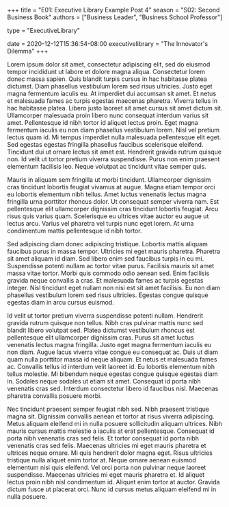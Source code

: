 +++
title = "E01: Executive Library Example Post 4"
season = "S02: Second Business Book"
authors = ["Business Leader", "Business School Professor"]

type = "ExecutiveLibrary"

date = 2020-12-12T15:36:54-08:00
executivelibrary = "The Innovator's Dilemma"
+++

Lorem ipsum dolor sit amet, consectetur adipiscing elit, sed do eiusmod tempor incididunt ut labore et dolore magna aliqua. Consectetur lorem donec massa sapien. Quis blandit turpis cursus in hac habitasse platea dictumst. Diam phasellus vestibulum lorem sed risus ultricies. Justo eget magna fermentum iaculis eu. At imperdiet dui accumsan sit amet. Et netus et malesuada fames ac turpis egestas maecenas pharetra. Viverra tellus in hac habitasse platea. Libero justo laoreet sit amet cursus sit amet dictum sit. Ullamcorper malesuada proin libero nunc consequat interdum varius sit amet. Pellentesque id nibh tortor id aliquet lectus proin. Eget magna fermentum iaculis eu non diam phasellus vestibulum lorem. Nisl vel pretium lectus quam id. Mi tempus imperdiet nulla malesuada pellentesque elit eget. Sed egestas egestas fringilla phasellus faucibus scelerisque eleifend. Tincidunt dui ut ornare lectus sit amet est. Hendrerit gravida rutrum quisque non. Id velit ut tortor pretium viverra suspendisse. Purus non enim praesent elementum facilisis leo. Neque volutpat ac tincidunt vitae semper quis.

Mauris in aliquam sem fringilla ut morbi tincidunt. Ullamcorper dignissim cras tincidunt lobortis feugiat vivamus at augue. Magna etiam tempor orci eu lobortis elementum nibh tellus. Amet luctus venenatis lectus magna fringilla urna porttitor rhoncus dolor. Ut consequat semper viverra nam. Est pellentesque elit ullamcorper dignissim cras tincidunt lobortis feugiat. Arcu risus quis varius quam. Scelerisque eu ultrices vitae auctor eu augue ut lectus arcu. Varius vel pharetra vel turpis nunc eget lorem. At urna condimentum mattis pellentesque id nibh tortor.

Sed adipiscing diam donec adipiscing tristique. Lobortis mattis aliquam faucibus purus in massa tempor. Ultricies mi eget mauris pharetra. Pharetra sit amet aliquam id diam. Sed libero enim sed faucibus turpis in eu mi. Suspendisse potenti nullam ac tortor vitae purus. Facilisis mauris sit amet massa vitae tortor. Morbi quis commodo odio aenean sed. Enim facilisis gravida neque convallis a cras. Et malesuada fames ac turpis egestas integer. Nisl tincidunt eget nullam non nisi est sit amet facilisis. Eu non diam phasellus vestibulum lorem sed risus ultricies. Egestas congue quisque egestas diam in arcu cursus euismod.

Id velit ut tortor pretium viverra suspendisse potenti nullam. Hendrerit gravida rutrum quisque non tellus. Nibh cras pulvinar mattis nunc sed blandit libero volutpat sed. Platea dictumst vestibulum rhoncus est pellentesque elit ullamcorper dignissim cras. Purus sit amet luctus venenatis lectus magna fringilla. Justo eget magna fermentum iaculis eu non diam. Augue lacus viverra vitae congue eu consequat ac. Duis ut diam quam nulla porttitor massa id neque aliquam. Et netus et malesuada fames ac. Convallis tellus id interdum velit laoreet id. Eu lobortis elementum nibh tellus molestie. Mi bibendum neque egestas congue quisque egestas diam in. Sodales neque sodales ut etiam sit amet. Consequat id porta nibh venenatis cras sed. Interdum consectetur libero id faucibus nisl. Maecenas pharetra convallis posuere morbi.

Nec tincidunt praesent semper feugiat nibh sed. Nibh praesent tristique magna sit. Dignissim convallis aenean et tortor at risus viverra adipiscing. Metus aliquam eleifend mi in nulla posuere sollicitudin aliquam ultrices. Nibh mauris cursus mattis molestie a iaculis at erat pellentesque. Consequat id porta nibh venenatis cras sed felis. Et tortor consequat id porta nibh venenatis cras sed felis. Maecenas ultricies mi eget mauris pharetra et ultrices neque ornare. Mi quis hendrerit dolor magna eget. Risus ultricies tristique nulla aliquet enim tortor at. Neque ornare aenean euismod elementum nisi quis eleifend. Vel orci porta non pulvinar neque laoreet suspendisse. Maecenas ultricies mi eget mauris pharetra et. Id aliquet lectus proin nibh nisl condimentum id. Aliquet enim tortor at auctor. Gravida dictum fusce ut placerat orci. Nunc id cursus metus aliquam eleifend mi in nulla posuere.